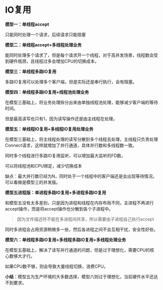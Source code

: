 # IO复用

**模型一：单线程accept**

只能同时处理一个请求，后续请求只能阻塞



**模型二：单线程accept+多线程处理业务**

能同时处理多个请求了，但是每个请求开一个线程，对于高并发场景，线程数会受到硬件瓶颈，且线程过多会增加CPU的切换成本。

**模型三：单线程多路IO复用**

多路IO复用可以处理多个客户端，但是实际还是串行执行，会有阻塞。

**模型四：单线程多路IO复用+线程池处理业务**

在模型三基础上，将业务处理拆分出来由单独线程池处理，能够减少客户端的等待时间。

但是最高读写也只有1，因为读写操作还是由主线程在处理。

**模型五：单线程IO复用+多线程IO复用处理业务**

在模型三基础上，将主线程处理的读写分散到多个线程去处理，主线程只负责处理Connect请求，这样就增加了并行通道，具体并行数和多线程数一致。

同时多个线程进行多路IO复用监听，可以增加最大监听的FD数。

可以将线程池和CPU绑定，减少切换成本

缺点：最大并行数已经为N，同时处于一个线程中的客户端还是会出现等待情况。可以看做是模型三的并发版。

**模型五进程版：单进程多路IO复用+多进程多路IO复用**

和模型五没有太多差别，只是因为进程和线程在内存布局不同，主进程不再进行accept操作，而是将accept操作也分散到各个子进程中。

> 因为文件描述符不能在多进程间共享，所以需要由子进程自己执行accept

同时多进程会占用资源稍微多一些，然后各进程之间不会互相干扰，安全性好些。

**模型六：单线程多路IO复用+多线程多路IO复用+多线程处理业务**

在模型五基础上，解决了读写并行通道的问题，但是过于理想化，需要CPU的核心数够大才行。

如果CPU数不够，则会导致大量线程切换，浪费CPU。



**小结**：模型五为生产环境的大多数选择，模型六则过于理想化，当前硬件水平还达不到要求。